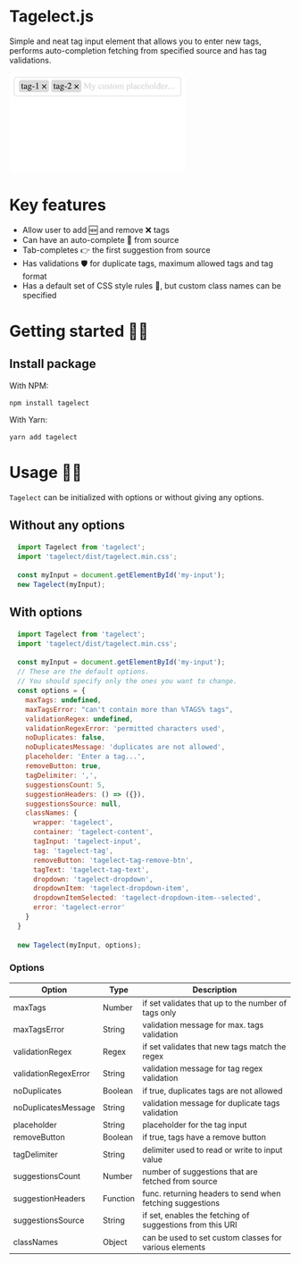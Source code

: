 # Tagelect.js

Simple and neat tag input element that allows you to enter new tags,
performs auto-completion fetching from specified source and has tag validations.

![](example.gif)

# Key features
* Allow user to add 🆕 and remove ❌ tags
* Can have an auto-complete 🔎 from source
* Tab-completes 👉 the first suggestion from source
* Has validations 🛡 for duplicate tags, maximum allowed tags and tag format
* Has a default set of CSS style rules 🎨, but custom class names can be specified

# Getting started 🏄‍♀️

## Install package

With NPM:
```shell
npm install tagelect
```

With Yarn:
```shell
yarn add tagelect
```

# Usage 🕵️‍♀️

`Tagelect` can be initialized with options or without giving any options.

## Without any options
```javascript
  import Tagelect from 'tagelect';
  import 'tagelect/dist/tagelect.min.css';

  const myInput = document.getElementById('my-input');
  new Tagelect(myInput);
```

## With options
```javascript
  import Tagelect from 'tagelect';
  import 'tagelect/dist/tagelect.min.css';

  const myInput = document.getElementById('my-input');
  // These are the default options.
  // You should specify only the ones you want to change.
  const options = {
    maxTags: undefined,
    maxTagsError: "can't contain more than %TAGS% tags",
    validationRegex: undefined,
    validationRegexError: 'permitted characters used',
    noDuplicates: false,
    noDuplicatesMessage: 'duplicates are not allowed',
    placeholder: 'Enter a tag...',
    removeButton: true,
    tagDelimiter: ',',
    suggestionsCount: 5,
    suggestionHeaders: () => ({}),
    suggestionsSource: null,
    classNames: {
      wrapper: 'tagelect',
      container: 'tagelect-content',
      tagInput: 'tagelect-input',
      tag: 'tagelect-tag',
      removeButton: 'tagelect-tag-remove-btn',
      tagText: 'tagelect-tag-text',
      dropdown: 'tagelect-dropdown',
      dropdownItem: 'tagelect-dropdown-item',
      dropdownItemSelected: 'tagelect-dropdown-item--selected',
      error: 'tagelect-error'
    }
  }

  new Tagelect(myInput, options);
```

### Options
| Option               | Type     | Description                                               |
| -------------------- | -------- | --------------------------------------------------------- |
| maxTags              | Number   | if set validates that up to the number of tags only       |
| maxTagsError         | String   | validation message for max. tags validation               |
| validationRegex      | Regex    | if set validates that new tags match the regex            |
| validationRegexError | String   | validation message for tag regex validation               |
| noDuplicates         | Boolean  | if true, duplicates tags are not allowed                  |
| noDuplicatesMessage  | String   | validation message for duplicate tags validation          |
| placeholder          | String   | placeholder for the tag input                             |
| removeButton         | Boolean  | if true, tags have a remove button                        |
| tagDelimiter         | String   | delimiter used to read or write to input value            |
| suggestionsCount     | Number   | number of suggestions that are fetched from source        |
| suggestionHeaders    | Function | func. returning headers to send when fetching suggestions |
| suggestionsSource    | String   | if set, enables the fetching of suggestions from this URI |
| classNames           | Object   | can be used to set custom classes for various elements    |
